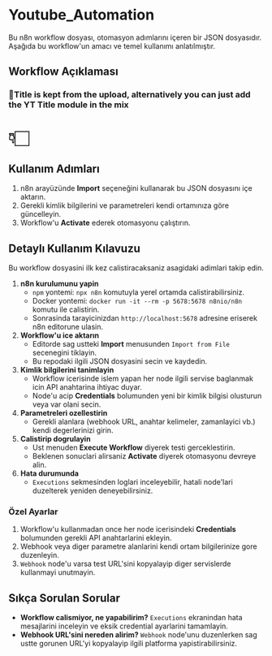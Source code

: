 # Youtube_Automation

Bu n8n workflow dosyası, otomasyon adımlarını içeren bir JSON dosyasıdır.
Aşağıda bu workflow'un amacı ve temel kullanımı anlatılmıştır.

## Workflow Açıklaması
### 🎥Title is kept from the upload, alternatively you can just add the YT Title module in the mix 
# 👇🏻

## Kullanım Adımları
1. n8n arayüzünde **Import** seçeneğini kullanarak bu JSON dosyasını içe aktarın.
2. Gerekli kimlik bilgilerini ve parametreleri kendi ortamınıza göre güncelleyin.
3. Workflow'u **Activate** ederek otomasyonu çalıştırın.
## Detaylı Kullanım Kılavuzu

Bu workflow dosyasini ilk kez calistiracaksaniz asagidaki adimlari takip edin.

1. **n8n kurulumunu yapin**  
   - `npm` yontemi: `npx n8n` komutuyla yerel ortamda calistirabilirsiniz.  
   - Docker yontemi: `docker run -it --rm -p 5678:5678 n8nio/n8n` komutu ile calistirin.  
   - Sonrasinda tarayicinizdan `http://localhost:5678` adresine eriserek n8n editorune ulasin.
2. **Workflow'u ice aktarın**  
   - Editorde sag ustteki **Import** menusunden `Import from File` secenegini tiklayin.  
   - Bu repodaki ilgili JSON dosyasini secin ve kaydedin.
3. **Kimlik bilgilerini tanimlayin**  
   - Workflow icerisinde islem yapan her node ilgili servise baglanmak icin API anahtarina ihtiyac duyar.  
   - Node'u acip **Credentials** bolumunden yeni bir kimlik bilgisi olusturun veya var olani secin.
4. **Parametreleri ozellestirin**  
   - Gerekli alanlara (webhook URL, anahtar kelimeler, zamanlayici vb.) kendi degerlerinizi girin.
5. **Calistirip dogrulayin**  
   - Ust menuden **Execute Workflow** diyerek testi gerceklestirin.  
   - Beklenen sonuclari alirsaniz **Activate** diyerek otomasyonu devreye alin.
6. **Hata durumunda**  
   - `Executions` sekmesinden loglari inceleyebilir, hatali node'lari duzelterek yeniden deneyebilirsiniz.



### Özel Ayarlar
1. Workflow'u kullanmadan once her node icerisindeki **Credentials** bolumunden gerekli API anahtarlarini ekleyin.
2. Webhook veya diger parametre alanlarini kendi ortam bilgilerinize gore duzenleyin.
3. `Webhook` node'u varsa test URL'sini kopyalayip diger servislerde kullanmayi unutmayin.

## Sıkça Sorulan Sorular
* **Workflow calismiyor, ne yapabilirim?** `Executions` ekranindan hata mesajlarini inceleyin ve eksik credential ayarlarini tamamlayin.
* **Webhook URL'sini nereden alirim?** `Webhook` node'unu duzenlerken sag ustte gorunen URL'yi kopyalayip ilgili platforma yapistirabilirsiniz.
